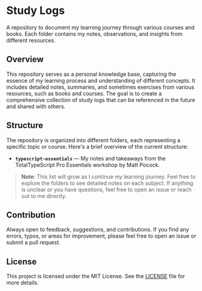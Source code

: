 # Study Logs

A repository to document my learning journey through various courses and books. Each folder contains my notes, observations, and insights from different resources.

## Overview

This repository serves as a personal knowledge base, capturing the essence of my learning process and understanding of different concepts. It includes detailed notes, summaries, and sometimes exercises from various resources, such as books and courses. The goal is to create a comprehensive collection of study logs that can be referenced in the future and shared with others.

## Structure

The repository is organized into different folders, each representing a specific topic or course. Here's a brief overview of the current structure:

- **`typescript-essentials`** — My notes and takeaways from the TotalTypeScript Pro Essentials workshop by Matt Pocock.

> **Note**: This list will grow as I continue my learning journey. Feel free to explore the folders to see detailed notes on each subject. If anything is unclear or you have questions, feel free to open an issue or reach out to me directly.

## Contribution

Always open to feedback, suggestions, and contributions. If you find any errors, typos, or areas for improvement, please feel free to open an issue or submit a pull request.

## License

This project is licensed under the MIT License. See the [LICENSE](LICENSE) file for more details.
